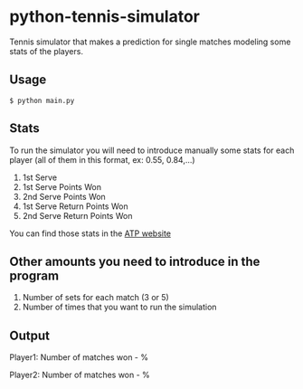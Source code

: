 python-tennis-simulator
=======================

Tennis simulator that makes a prediction for single matches modeling some stats of the players.

Usage
----------------------------

    $ python main.py


Stats
----------------------------
To run the simulator you will need to introduce manually some stats for each player (all of them in this format, ex: 0.55, 0.84,...)

1. 1st Serve
2. 1st Serve Points Won
3. 2nd Serve Points Won
4. 1st Serve Return Points Won
5. 2nd Serve Return Points Won

You can find those stats in the [ATP website](http://www.atpworldtour.com/)

Other amounts you need to introduce in the program
----------------------------

1. Number of sets for each match (3 or 5)
2. Number of times that you want to run the simulation

Output
----------------------------
Player1: Number of matches won - % 

Player2: Number of matches won - % 
